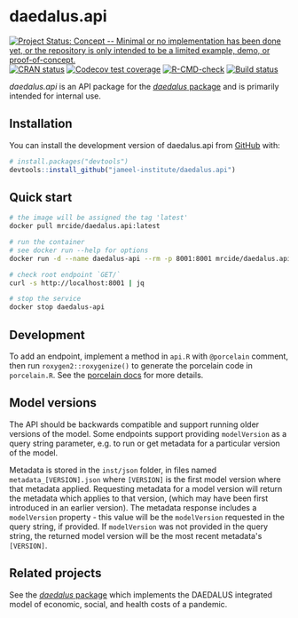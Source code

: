 # daedalus.api

<!-- badges: start -->

[![Project Status: Concept -- Minimal or no implementation has been done yet, or the repository is only intended to be a limited example, demo, or proof-of-concept.](https://www.repostatus.org/badges/latest/concept.svg)](https://www.repostatus.org/#concept) [![CRAN status](https://www.r-pkg.org/badges/version/daedalus.api)](https://CRAN.R-project.org/package=daedalus.api) [![Codecov test coverage](https://codecov.io/gh/jameel-institute/daedalus.api/branch/main/graph/badge.svg)](https://app.codecov.io/gh/jameel-institute/daedalus.api?branch=main) [![R-CMD-check](https://github.com/jameel-institute/daedalus.api/actions/workflows/R-CMD-check.yaml/badge.svg)](https://github.com/jameel-institute/daedalus.api/actions/workflows/R-CMD-check.yaml) [![Build status](https://badge.buildkite.com/2fe5d34f1b4c4681b4e0e8d464f4fdaf44358fc48325b92580.svg)](https://buildkite.com/mrc-ide/daedalus-dot-api)

<!-- badges: end -->

*daedalus.api* is an API package for the [*daedalus* package](https://github.com/jameel-institute/daedalus) and is primarily intended for internal use.

## Installation

You can install the development version of daedalus.api from [GitHub](https://github.com/) with:

``` r
# install.packages("devtools")
devtools::install_github("jameel-institute/daedalus.api")
```

## Quick start

``` sh
# the image will be assigned the tag 'latest'
docker pull mrcide/daedalus.api:latest

# run the container
# see docker run --help for options
docker run -d --name daedalus-api --rm -p 8001:8001 mrcide/daedalus.api:latest

# check root endpoint `GET/`
curl -s http://localhost:8001 | jq

# stop the service
docker stop daedalus-api
```

## Development

To add an endpoint, implement a method in `api.R` with `@porcelain` comment, then run `roxygen2::roxygenize()` to generate the porcelain code
in `porcelain.R`. See the [porcelain docs](https://reside-ic.github.io/porcelain/articles/roxygen.html) for more details.

## Model versions

The API should be backwards compatible and support running older versions of the model. 
Some endpoints support providing `modelVersion` as a query string parameter, e.g. to run or get metadata for a particular version of the model. 

Metadata is stored in the `inst/json` folder, in files named `metadata_[VERSION].json` where `[VERSION]` is the first model version where
that metadata applied. Requesting metadata for a model version will return the metadata which applies to that version, (which may have been 
first introduced in an earlier version). The metadata response includes a `modelVersion` property - this value will be the `modelVersion`
requested in the query string, if provided. If `modelVersion` was not provided in the query string, the returned 
model version will be the most recent metadata's `[VERSION]`. 

## Related projects

See the [*daedalus* package](https://github.com/jameel-institute/daedalus) which implements the DAEDALUS integrated model of economic, social, and health costs of a pandemic.
